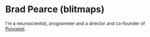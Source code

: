 # Brad Pearce (blitmaps)
I'm a neuroscientist, programmer and a director and co-founder of [Polygeist](https://www.polygei.st).

